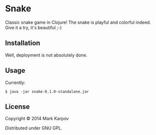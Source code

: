 # Snake

Classic snake game in Clojure! The snake is playful and colorful
indeed. Give it a try, it's beautiful ;-)

## Installation

Well, deployment is not absolutely done.

## Usage

Currently:

```
$ java -jar snake-0.1.0-standalone.jar
```

## License

Copyright © 2014 Mark Karpov

Distributed under GNU GPL.
